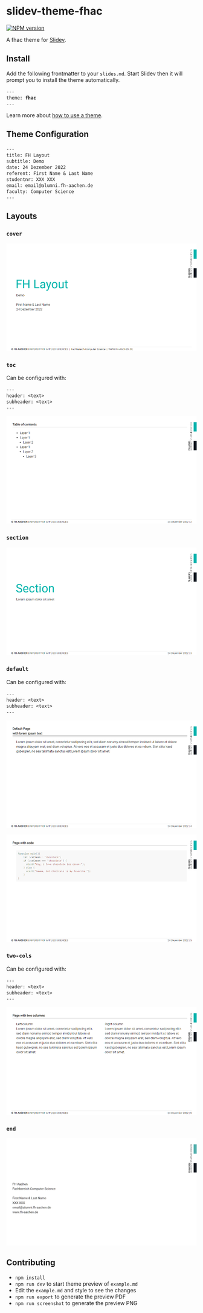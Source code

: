 # slidev-theme-fhac

[![NPM version](https://img.shields.io/npm/v/slidev-theme-fhac?color=3AB9D4&label=)](https://www.npmjs.com/package/slidev-theme-fhac)


A fhac theme for [Slidev](https://github.com/slidevjs/slidev).

## Install

Add the following frontmatter to your `slides.md`. Start Slidev then it will prompt you to install the theme automatically.

<pre><code>---
theme: <b>fhac</b>
---</code></pre>

Learn more about [how to use a theme](https://sli.dev/themes/use).

## Theme Configuration

```
---
title: FH Layout
subtitle: Demo
date: 24 Dezember 2022
referent: First Name & Last Name
studentnr: XXX XXX
email: email@alumni.fh-aachen.de
faculty: Computer Science
---
```
## Layouts

### `cover`
![](https://github.com/S1ngularity96/slidev-theme-fhac/blob/main/images/001.png?raw=true)

### `toc`

Can be configured with: 

```
---
header: <text>
subheader: <text>
---
```

![](https://github.com/S1ngularity96/slidev-theme-fhac/blob/main/images/002.png?raw=true)

### `section`

![](https://github.com/S1ngularity96/slidev-theme-fhac/blob/main/images/003.png?raw=true)

### `default`

Can be configured with: 

```
---
header: <text>
subheader: <text>
---
```

![](https://github.com/S1ngularity96/slidev-theme-fhac/blob/main/images/004.png?raw=true)

![](https://github.com/S1ngularity96/slidev-theme-fhac/blob/main/images/005.png?raw=true)

### `two-cols`

Can be configured with: 

```
---
header: <text>
subheader: <text>
---
```

![](https://github.com/S1ngularity96/slidev-theme-fhac/blob/main/images/006.png?raw=true)

### `end`
![](https://github.com/S1ngularity96/slidev-theme-fhac/blob/main/images/007.png?raw=true)


## Contributing

- `npm install`
- `npm run dev` to start theme preview of `example.md`
- Edit the `example.md` and style to see the changes
- `npm run export` to generate the preview PDF
- `npm run screenshot` to generate the preview PNG

